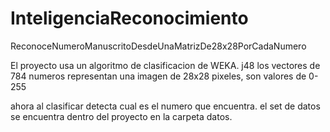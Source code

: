 InteligenciaReconocimiento
==========================

ReconoceNumeroManuscritoDesdeUnaMatrizDe28x28PorCadaNumero

El proyecto usa un algoritmo de clasificacion de WEKA. j48
los vectores de 784 numeros representan una imagen de 28x28 pixeles, son valores de 0-255

ahora al clasificar detecta cual es el numero que encuentra. el set de datos se encuentra dentro del proyecto
en la carpeta datos. 

